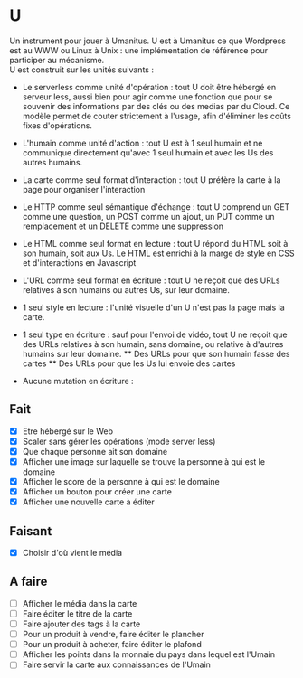 # U  
Un instrument pour jouer à Umanitus.
U est à Umanitus ce que Wordpress est au WWW ou Linux à Unix : une implémentation de référence pour participer au mécanisme.  
U est construit sur les unités suivants :  
* Le serverless comme unité d'opération : tout U doit être hébergé en serveur less, aussi bien pour agir comme une fonction que pour se souvenir des informations par des clés ou des medias par du Cloud. Ce modèle permet de couter strictement à l'usage, afin d'éliminer les coûts fixes d'opérations.
* L'humain comme unité d'action : tout U est à 1 seul humain et ne communique directement qu'avec 1 seul humain et avec les Us des autres humains.
* La carte comme seul format d'interaction : tout U préfère la carte à la page pour organiser l'interaction
* Le HTTP comme seul sémantique d'échange : tout U comprend un GET comme une question, un POST comme un ajout, un PUT comme un remplacement et un DELETE comme une suppression
* Le HTML comme seul format en lecture : tout U répond du HTML soit à son humain, soit aux Us. Le HTML est enrichi à la marge de style en CSS et d'interactions en Javascript
* L'URL comme seul format en écriture : tout U ne reçoit que des URLs relatives à son humains ou autres Us, sur leur domaine.

* 1 seul style en lecture : l'unité visuelle d'un U n'est pas la page mais la carte. 
* 1 seul type en écriture : sauf pour l'envoi de vidéo, tout U ne reçoit que des URLs relatives à son humain, sans domaine, ou relative à d'autres humains sur leur domaine.
** Des URLs pour que son humain fasse des cartes
** Des URLs pour que les Us lui envoie des cartes
* Aucune mutation en écriture : 



## Fait  
- [x] Etre hébergé sur le Web
- [x] Scaler sans gérer les opérations (mode server less)
- [x] Que chaque personne ait son domaine
- [x] Afficher une image sur laquelle se trouve la personne à qui est le domaine
- [x] Afficher le score de la personne à qui est le domaine
- [x] Afficher un bouton pour créer une carte
- [x] Afficher une nouvelle carte à éditer

## Faisant  
- [x] Choisir d'où vient le média

## A faire  
- [ ] Afficher le média dans la carte
- [ ] Faire éditer le titre de la carte
- [ ] Faire ajouter des tags à la carte
- [ ] Pour un produit à vendre, faire éditer le plancher
- [ ] Pour un produit à acheter, faire éditer le plafond
- [ ] Afficher les points dans la monnaie du pays dans lequel est l'Umain
- [ ] Faire servir la carte aux connaissances de l'Umain
